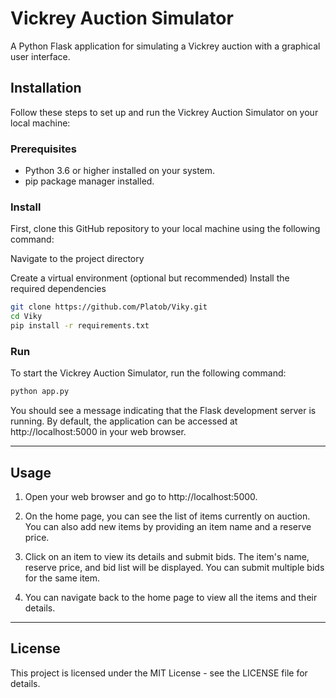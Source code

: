 # Vickrey Auction Simulator

A Python Flask application for simulating a Vickrey auction with a graphical user interface.

## Installation

Follow these steps to set up and run the Vickrey Auction Simulator on your local machine:

### Prerequisites

- Python 3.6 or higher installed on your system.
- pip package manager installed.

### Install

First, clone this GitHub repository to your local machine using the following command:

Navigate to the project directory

Create a virtual environment (optional but recommended)
Install the required dependencies

```bash
git clone https://github.com/Platob/Viky.git
cd Viky
pip install -r requirements.txt
```

### Run

To start the Vickrey Auction Simulator, run the following command:
```bash
python app.py
```


You should see a message indicating that the Flask development server is running. By default, the application can be accessed at http://localhost:5000 in your web browser.

---

## Usage

1. Open your web browser and go to http://localhost:5000.

2. On the home page, you can see the list of items currently on auction. You can also add new items by providing an item name and a reserve price.

3. Click on an item to view its details and submit bids. The item's name, reserve price, and bid list will be displayed. You can submit multiple bids for the same item.

4. You can navigate back to the home page to view all the items and their details.

---

## License

This project is licensed under the MIT License - see the LICENSE file for details.

